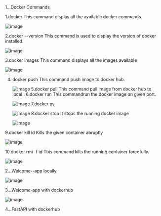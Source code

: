 1...Docker Commands

1.docker 
   This command display all the available docker commands. 
   
   ![image](https://user-images.githubusercontent.com/114386080/195002064-4072e5e2-9f14-4c5a-8a88-0bf8697317eb.png)

2.docker --version
     This command is used to display the version of docker installed.
   
   ![image](https://user-images.githubusercontent.com/114386080/195005110-e674276d-8509-4c4a-9aea-a98deb791c5e.png)

 
3.docker images
    This command displays all the images available
    
   ![image](https://user-images.githubusercontent.com/114386080/195005659-6497ecc8-29c1-4f4b-91b3-4fa2231899c5.png)

  
4. docker push
    This command push image to docker hub.
    
    ![image](https://user-images.githubusercontent.com/114386080/195002960-7018055d-18d2-4631-883c-fc2f829508f3.png)
5.docker pull
      This command pull image from docker hub to local .
6.docker run
    This commandrun the docker image on given port.
    
    ![image](https://user-images.githubusercontent.com/114386080/195003303-73af79ed-0d26-42e5-862e-a369f1d9eed5.png)
7.docker ps

    ![image](https://user-images.githubusercontent.com/114386080/195003425-8b3177de-1acd-4c65-8514-a5ae9aa0f377.png)
8.docker stop 
   It stops the running docker image
   
   ![image](https://user-images.githubusercontent.com/114386080/195003578-d1533c6c-ef8d-4fa6-abeb-02947ed91110.png)

9.docker kill id
    Kills the given container abruptly

  ![image](https://user-images.githubusercontent.com/114386080/195006003-5f2e2f1e-d33a-4baf-aefe-caf00134d3d5.png)

     
10.docker rmi -f id
    This command kills the running container forcefully.
    
  ![image](https://user-images.githubusercontent.com/114386080/195006100-587cee12-1bf0-46e0-bb33-2059a56040c7.png)

2...Welcome--app locally

![image](https://user-images.githubusercontent.com/114386080/195007220-25a90220-216a-4cab-9788-068ba32b4cd1.png)





3...Welcome-app with dockerhub
   
   ![image](https://user-images.githubusercontent.com/114386080/195006824-52e101ed-d737-46b5-b274-2814d958cf1b.png)


4...FastAPI with dockerhub




      
